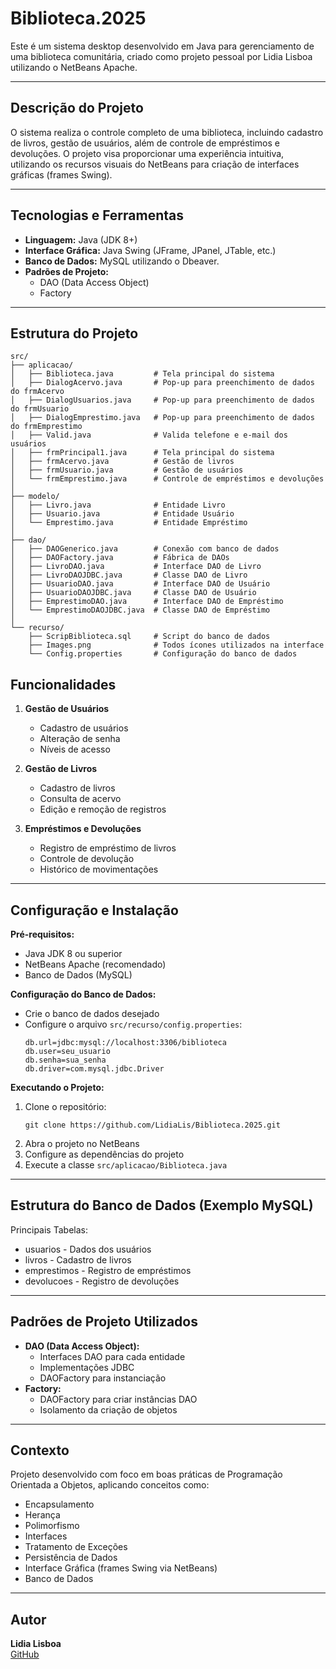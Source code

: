 # Biblioteca.2025

Este é um sistema desktop desenvolvido em Java para gerenciamento de uma biblioteca comunitária, criado como projeto pessoal por Lidia Lisboa utilizando o NetBeans Apache.

---

## **Descrição do Projeto**

O sistema realiza o controle completo de uma biblioteca, incluindo cadastro de livros, gestão de usuários, além de controle de empréstimos e devoluções. O projeto visa proporcionar uma experiência intuitiva, utilizando os recursos visuais do NetBeans para criação de interfaces gráficas (frames Swing).

---

## **Tecnologias e Ferramentas**

- **Linguagem:** Java (JDK 8+)
- **Interface Gráfica:** Java Swing (JFrame, JPanel, JTable, etc.)
- **Banco de Dados:** MySQL utilizando o Dbeaver.
- **Padrões de Projeto:**
  - DAO (Data Access Object)
  - Factory
    
---

## Estrutura do Projeto

```text
src/
├── aplicacao/
│   ├── Biblioteca.java         # Tela principal do sistema
│   ├── DialogAcervo.java       # Pop-up para preenchimento de dados do frmAcervo
│   ├── DialogUsuarios.java     # Pop-up para preenchimento de dados do frmUsuario
│   ├── DialogEmprestimo.java   # Pop-up para preenchimento de dados do frmEmprestimo
│   ├── Valid.java              # Valida telefone e e-mail dos usuários
│   ├── frmPrincipal1.java      # Tela principal do sistema
│   ├── frmAcervo.java          # Gestão de livros
│   ├── frmUsuario.java         # Gestão de usuários
│   └── frmEmprestimo.java      # Controle de empréstimos e devoluções
│
├── modelo/
│   ├── Livro.java              # Entidade Livro
│   ├── Usuario.java            # Entidade Usuário
│   └── Emprestimo.java         # Entidade Empréstimo
│
├── dao/
│   ├── DAOGenerico.java        # Conexão com banco de dados
│   ├── DAOFactory.java         # Fábrica de DAOs
│   ├── LivroDAO.java           # Interface DAO de Livro
│   ├── LivroDAOJDBC.java       # Classe DAO de Livro
│   ├── UsuarioDAO.java         # Interface DAO de Usuário
│   ├── UsuarioDAOJDBC.java     # Classe DAO de Usuário
│   ├── EmprestimoDAO.java      # Interface DAO de Empréstimo
│   └── EmprestimoDAOJDBC.java  # Classe DAO de Empréstimo
│
└── recurso/
    ├── ScripBiblioteca.sql     # Script do banco de dados
    ├── Images.png              # Todos ícones utilizados na interface
    └── Config.properties       # Configuração do banco de dados
```

## **Funcionalidades**

1. **Gestão de Usuários**
   - Cadastro de usuários
   - Alteração de senha
   - Níveis de acesso

2. **Gestão de Livros**
   - Cadastro de livros
   - Consulta de acervo
   - Edição e remoção de registros

3. **Empréstimos e Devoluções**
   - Registro de empréstimo de livros
   - Controle de devolução
   - Histórico de movimentações

---

## **Configuração e Instalação**

**Pré-requisitos:**
- Java JDK 8 ou superior
- NetBeans Apache (recomendado)
- Banco de Dados (MySQL)

**Configuração do Banco de Dados:**
- Crie o banco de dados desejado
- Configure o arquivo `src/recurso/config.properties`:
  ```
  db.url=jdbc:mysql://localhost:3306/biblioteca
  db.user=seu_usuario
  db.senha=sua_senha
  db.driver=com.mysql.jdbc.Driver
  ```

**Executando o Projeto:**
1. Clone o repositório:
   ```
   git clone https://github.com/LidiaLis/Biblioteca.2025.git
   ```
2. Abra o projeto no NetBeans
3. Configure as dependências do projeto
4. Execute a classe `src/aplicacao/Biblioteca.java`

---

## **Estrutura do Banco de Dados (Exemplo MySQL)**

Principais Tabelas:
- usuarios - Dados dos usuários
- livros - Cadastro de livros
- emprestimos - Registro de empréstimos
- devolucoes - Registro de devoluções
  
---

## **Padrões de Projeto Utilizados**

- **DAO (Data Access Object):**
  - Interfaces DAO para cada entidade
  - Implementações JDBC
  - DAOFactory para instanciação
- **Factory:**
  - DAOFactory para criar instâncias DAO
  - Isolamento da criação de objetos

---

## **Contexto**

Projeto desenvolvido com foco em boas práticas de Programação Orientada a Objetos, aplicando conceitos como:

- Encapsulamento
- Herança
- Polimorfismo
- Interfaces
- Tratamento de Exceções
- Persistência de Dados
- Interface Gráfica (frames Swing via NetBeans)
- Banco de Dados

---

## **Autor**

**Lidia Lisboa**  
[GitHub](https://github.com/LidiaLis)



